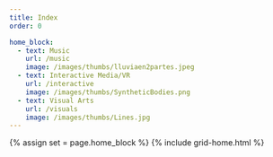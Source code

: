 ```yaml
---
title: Index
order: 0

home_block:
  - text: Music
    url: /music
    image: /images/thumbs/lluviaen2partes.jpeg
  - text: Interactive Media/VR
    url: /interactive
    image: /images/thumbs/SyntheticBodies.png
  - text: Visual Arts
    url: /visuals
    image: /images/thumbs/Lines.jpg
---
```


{% assign set = page.home_block %}
{% include grid-home.html %}
